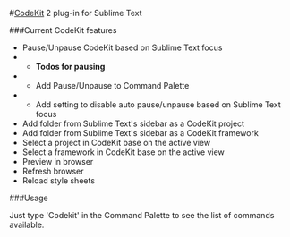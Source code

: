 #[CodeKit](https://incident57.com/codekit/) 2 plug-in for Sublime Text

###Current CodeKit features
- Pause/Unpause CodeKit based on Sublime Text focus
- - __Todos for pausing__
- - Add Pause/Unpause to Command Palette
- - Add setting to disable auto pause/unpause based on Sublime Text focus
- Add folder from Sublime Text's sidebar as a CodeKit project
- Add folder from Sublime Text's sidebar as a CodeKit framework
- Select a project in CodeKit base on the active view
- Select a framework in CodeKit base on the active view
- Preview in browser
- Refresh browser
- Reload style sheets

###Usage

Just type 'Codekit' in the Command Palette to see the list of commands available.